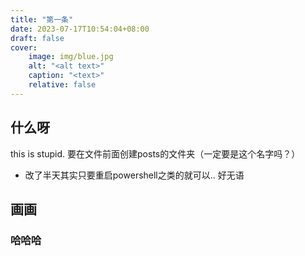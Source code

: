 ```yaml
---
title: "第一条"
date: 2023-07-17T10:54:04+08:00
draft: false
cover:
    image: img/blue.jpg
    alt: "<alt text>"
    caption: "<text>"
    relative: false 
---
```


## 什么呀

this is stupid. 要在文件前面创建posts的文件夹（一定要是这个名字吗？）

- 改了半天其实只要重启powershell之类的就可以.. 好无语

## 画画



### 哈哈哈

